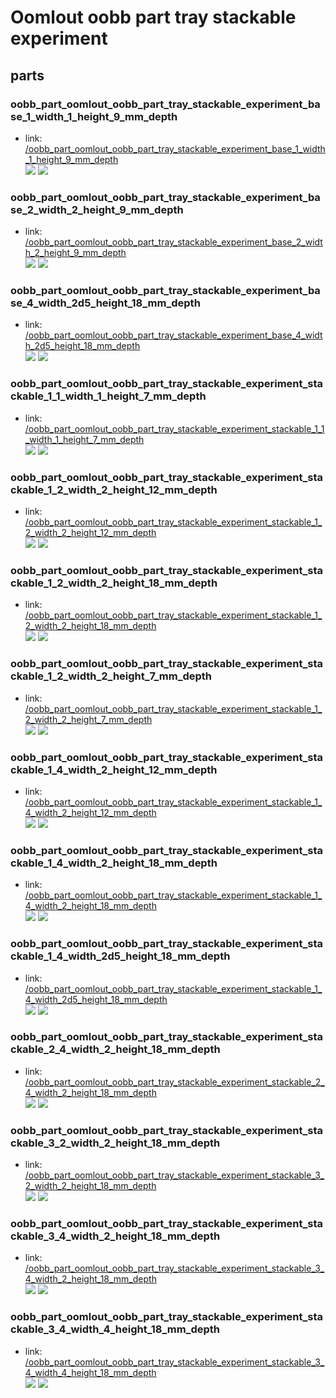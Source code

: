 # Oomlout oobb part tray stackable experiment


## parts

### oobb_part_oomlout_oobb_part_tray_stackable_experiment_base_1_width_1_height_9_mm_depth
* link: [/oobb_part_oomlout_oobb_part_tray_stackable_experiment_base_1_width_1_height_9_mm_depth](oobb_part_oomlout_oobb_part_tray_stackable_experiment_base_1_width_1_height_9_mm_depth)  
![](oobb_part_oomlout_oobb_part_tray_stackable_experiment_base_1_width_1_height_9_mm_depth/3dpr_300.png)  ![](oobb_part_oomlout_oobb_part_tray_stackable_experiment_base_1_width_1_height_9_mm_depth/image_300.jpg)
 

### oobb_part_oomlout_oobb_part_tray_stackable_experiment_base_2_width_2_height_9_mm_depth
* link: [/oobb_part_oomlout_oobb_part_tray_stackable_experiment_base_2_width_2_height_9_mm_depth](oobb_part_oomlout_oobb_part_tray_stackable_experiment_base_2_width_2_height_9_mm_depth)  
![](oobb_part_oomlout_oobb_part_tray_stackable_experiment_base_2_width_2_height_9_mm_depth/3dpr_300.png)  ![](oobb_part_oomlout_oobb_part_tray_stackable_experiment_base_2_width_2_height_9_mm_depth/image_300.jpg)
 

### oobb_part_oomlout_oobb_part_tray_stackable_experiment_base_4_width_2d5_height_18_mm_depth
* link: [/oobb_part_oomlout_oobb_part_tray_stackable_experiment_base_4_width_2d5_height_18_mm_depth](oobb_part_oomlout_oobb_part_tray_stackable_experiment_base_4_width_2d5_height_18_mm_depth)  
![](oobb_part_oomlout_oobb_part_tray_stackable_experiment_base_4_width_2d5_height_18_mm_depth/3dpr_300.png)  ![](oobb_part_oomlout_oobb_part_tray_stackable_experiment_base_4_width_2d5_height_18_mm_depth/image_300.jpg)
 

### oobb_part_oomlout_oobb_part_tray_stackable_experiment_stackable_1_1_width_1_height_7_mm_depth
* link: [/oobb_part_oomlout_oobb_part_tray_stackable_experiment_stackable_1_1_width_1_height_7_mm_depth](oobb_part_oomlout_oobb_part_tray_stackable_experiment_stackable_1_1_width_1_height_7_mm_depth)  
![](oobb_part_oomlout_oobb_part_tray_stackable_experiment_stackable_1_1_width_1_height_7_mm_depth/3dpr_300.png)  ![](oobb_part_oomlout_oobb_part_tray_stackable_experiment_stackable_1_1_width_1_height_7_mm_depth/image_300.jpg)
 

### oobb_part_oomlout_oobb_part_tray_stackable_experiment_stackable_1_2_width_2_height_12_mm_depth
* link: [/oobb_part_oomlout_oobb_part_tray_stackable_experiment_stackable_1_2_width_2_height_12_mm_depth](oobb_part_oomlout_oobb_part_tray_stackable_experiment_stackable_1_2_width_2_height_12_mm_depth)  
![](oobb_part_oomlout_oobb_part_tray_stackable_experiment_stackable_1_2_width_2_height_12_mm_depth/3dpr_300.png)  ![](oobb_part_oomlout_oobb_part_tray_stackable_experiment_stackable_1_2_width_2_height_12_mm_depth/image_300.jpg)
 

### oobb_part_oomlout_oobb_part_tray_stackable_experiment_stackable_1_2_width_2_height_18_mm_depth
* link: [/oobb_part_oomlout_oobb_part_tray_stackable_experiment_stackable_1_2_width_2_height_18_mm_depth](oobb_part_oomlout_oobb_part_tray_stackable_experiment_stackable_1_2_width_2_height_18_mm_depth)  
![](oobb_part_oomlout_oobb_part_tray_stackable_experiment_stackable_1_2_width_2_height_18_mm_depth/3dpr_300.png)  ![](oobb_part_oomlout_oobb_part_tray_stackable_experiment_stackable_1_2_width_2_height_18_mm_depth/image_300.jpg)
 

### oobb_part_oomlout_oobb_part_tray_stackable_experiment_stackable_1_2_width_2_height_7_mm_depth
* link: [/oobb_part_oomlout_oobb_part_tray_stackable_experiment_stackable_1_2_width_2_height_7_mm_depth](oobb_part_oomlout_oobb_part_tray_stackable_experiment_stackable_1_2_width_2_height_7_mm_depth)  
![](oobb_part_oomlout_oobb_part_tray_stackable_experiment_stackable_1_2_width_2_height_7_mm_depth/3dpr_300.png)  ![](oobb_part_oomlout_oobb_part_tray_stackable_experiment_stackable_1_2_width_2_height_7_mm_depth/image_300.jpg)
 

### oobb_part_oomlout_oobb_part_tray_stackable_experiment_stackable_1_4_width_2_height_12_mm_depth
* link: [/oobb_part_oomlout_oobb_part_tray_stackable_experiment_stackable_1_4_width_2_height_12_mm_depth](oobb_part_oomlout_oobb_part_tray_stackable_experiment_stackable_1_4_width_2_height_12_mm_depth)  
![](oobb_part_oomlout_oobb_part_tray_stackable_experiment_stackable_1_4_width_2_height_12_mm_depth/3dpr_300.png)  ![](oobb_part_oomlout_oobb_part_tray_stackable_experiment_stackable_1_4_width_2_height_12_mm_depth/image_300.jpg)
 

### oobb_part_oomlout_oobb_part_tray_stackable_experiment_stackable_1_4_width_2_height_18_mm_depth
* link: [/oobb_part_oomlout_oobb_part_tray_stackable_experiment_stackable_1_4_width_2_height_18_mm_depth](oobb_part_oomlout_oobb_part_tray_stackable_experiment_stackable_1_4_width_2_height_18_mm_depth)  
![](oobb_part_oomlout_oobb_part_tray_stackable_experiment_stackable_1_4_width_2_height_18_mm_depth/3dpr_300.png)  ![](oobb_part_oomlout_oobb_part_tray_stackable_experiment_stackable_1_4_width_2_height_18_mm_depth/image_300.jpg)
 

### oobb_part_oomlout_oobb_part_tray_stackable_experiment_stackable_1_4_width_2d5_height_18_mm_depth
* link: [/oobb_part_oomlout_oobb_part_tray_stackable_experiment_stackable_1_4_width_2d5_height_18_mm_depth](oobb_part_oomlout_oobb_part_tray_stackable_experiment_stackable_1_4_width_2d5_height_18_mm_depth)  
![](oobb_part_oomlout_oobb_part_tray_stackable_experiment_stackable_1_4_width_2d5_height_18_mm_depth/3dpr_300.png)  ![](oobb_part_oomlout_oobb_part_tray_stackable_experiment_stackable_1_4_width_2d5_height_18_mm_depth/image_300.jpg)
 

### oobb_part_oomlout_oobb_part_tray_stackable_experiment_stackable_2_4_width_2_height_18_mm_depth
* link: [/oobb_part_oomlout_oobb_part_tray_stackable_experiment_stackable_2_4_width_2_height_18_mm_depth](oobb_part_oomlout_oobb_part_tray_stackable_experiment_stackable_2_4_width_2_height_18_mm_depth)  
![](oobb_part_oomlout_oobb_part_tray_stackable_experiment_stackable_2_4_width_2_height_18_mm_depth/3dpr_300.png)  ![](oobb_part_oomlout_oobb_part_tray_stackable_experiment_stackable_2_4_width_2_height_18_mm_depth/image_300.jpg)
 

### oobb_part_oomlout_oobb_part_tray_stackable_experiment_stackable_3_2_width_2_height_18_mm_depth
* link: [/oobb_part_oomlout_oobb_part_tray_stackable_experiment_stackable_3_2_width_2_height_18_mm_depth](oobb_part_oomlout_oobb_part_tray_stackable_experiment_stackable_3_2_width_2_height_18_mm_depth)  
![](oobb_part_oomlout_oobb_part_tray_stackable_experiment_stackable_3_2_width_2_height_18_mm_depth/3dpr_300.png)  ![](oobb_part_oomlout_oobb_part_tray_stackable_experiment_stackable_3_2_width_2_height_18_mm_depth/image_300.jpg)
 

### oobb_part_oomlout_oobb_part_tray_stackable_experiment_stackable_3_4_width_2_height_18_mm_depth
* link: [/oobb_part_oomlout_oobb_part_tray_stackable_experiment_stackable_3_4_width_2_height_18_mm_depth](oobb_part_oomlout_oobb_part_tray_stackable_experiment_stackable_3_4_width_2_height_18_mm_depth)  
![](oobb_part_oomlout_oobb_part_tray_stackable_experiment_stackable_3_4_width_2_height_18_mm_depth/3dpr_300.png)  ![](oobb_part_oomlout_oobb_part_tray_stackable_experiment_stackable_3_4_width_2_height_18_mm_depth/image_300.jpg)
 

### oobb_part_oomlout_oobb_part_tray_stackable_experiment_stackable_3_4_width_4_height_18_mm_depth
* link: [/oobb_part_oomlout_oobb_part_tray_stackable_experiment_stackable_3_4_width_4_height_18_mm_depth](oobb_part_oomlout_oobb_part_tray_stackable_experiment_stackable_3_4_width_4_height_18_mm_depth)  
![](oobb_part_oomlout_oobb_part_tray_stackable_experiment_stackable_3_4_width_4_height_18_mm_depth/3dpr_300.png)  ![](oobb_part_oomlout_oobb_part_tray_stackable_experiment_stackable_3_4_width_4_height_18_mm_depth/image_300.jpg)
 
